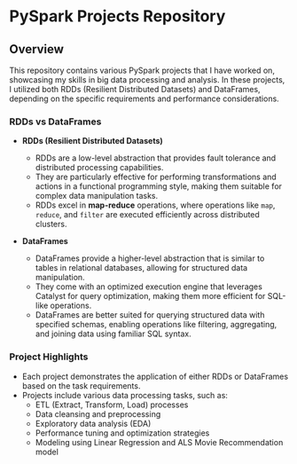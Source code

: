 # PySpark Projects Repository

## Overview
This repository contains various PySpark projects that I have worked on, showcasing my skills in big data processing and analysis. In these projects, I utilized both RDDs (Resilient Distributed Datasets) and DataFrames, depending on the specific requirements and performance considerations.

### RDDs vs DataFrames
- **RDDs (Resilient Distributed Datasets)**
  - RDDs are a low-level abstraction that provides fault tolerance and distributed processing capabilities.
  - They are particularly effective for performing transformations and actions in a functional programming style, making them suitable for complex data manipulation tasks.
  - RDDs excel in **map-reduce** operations, where operations like `map`, `reduce`, and `filter` are executed efficiently across distributed clusters.
  
- **DataFrames**
  - DataFrames provide a higher-level abstraction that is similar to tables in relational databases, allowing for structured data manipulation.
  - They come with an optimized execution engine that leverages Catalyst for query optimization, making them more efficient for SQL-like operations.
  - DataFrames are better suited for querying structured data with specified schemas, enabling operations like filtering, aggregating, and joining data using familiar SQL syntax.

### Project Highlights
- Each project demonstrates the application of either RDDs or DataFrames based on the task requirements.
- Projects include various data processing tasks, such as:
  - ETL (Extract, Transform, Load) processes
  - Data cleansing and preprocessing
  - Exploratory data analysis (EDA)
  - Performance tuning and optimization strategies
  - Modeling using Linear Regression and ALS Movie Recommendation model


